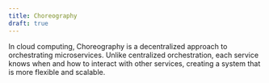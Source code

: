 ```yaml
---
title: Choreography
draft: true
---
```


In cloud computing, Choreography is a decentralized approach to orchestrating microservices. Unlike centralized orchestration, each service knows when and how to interact with other services, creating a system that is more flexible and scalable.

<!--more-->
